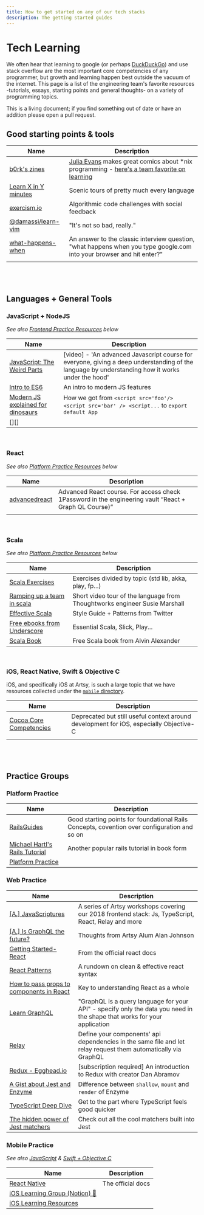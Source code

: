 ```yaml
---
title: How to get started on any of our tech stacks
description: The getting started guides
---
```


# Tech Learning

We often hear that learning to google (or perhaps [DuckDuckGo](https://duckduckgo.com/)) and use stack overflow are
the most important core competencies of any programmer, but growth and learning happen best outside the vacuum of
the internet. This page is a list of the engineering team's favorite resources -tutorials, essays, starting points
and general thoughts- on a variety of programming topics.

This is a living document; if you find something out of date or have an addition please open a pull request.

## Good starting points & tools

| Name                                   | Description                                                                                                                                                    |
| -------------------------------------- | -------------------------------------------------------------------------------------------------------------------------------------------------------------- |
| [b0rk's zines][zines]                  | [Julia Evans](https://www.twitter.com/b0rk) makes great comics about \*nix programming - [here's a team favorite on learning](https://jvns.ca/wizard-zine.pdf) |
| [Learn X in Y minutes][learn_x_in_y]   | Scenic tours of pretty much every language                                                                                                                     |
| [exercism.io][]                        | Algorithmic code challenges with social feedback                                                                                                               |
| [@damassi/learn-vim][learn_vim]        | "It's not so bad, really."                                                                                                                                     |
| [what-happens-when][what_happens_when] | An answer to the classic interview question, "what happens when you type google.com into your browser and hit enter?"                                          |
| []()                                   |                                                                                                                                                                |

## &nbsp;

## Languages + General Tools

### JavaScript + NodeJS

_See also [Frontend Practice Resources](#frontend-practice) below_

| Name                                       | Description                                                                                                                                      |
| ------------------------------------------ | ------------------------------------------------------------------------------------------------------------------------------------------------ |
| [JavaScript: The Weird Parts][js_weird]    | [video] - 'An advanced Javascript course for everyone, giving a deep understanding of the language by understanding how it works under the hood' |
| [Intro to ES6][es6]                        | An intro to modern JS features                                                                                                                   |
| [Modern JS explained for dinosaurs][dinos] | How we got from `<script src='foo'/> <script src='bar' /> <script...` to `export default App`                                                    |
| [][]                                       |                                                                                                                                                  |

&nbsp;
### React

_See also [Platform Practice Resources](#platform-practice) below_

| Name                                           | Description                               |
| ---------------------------------------------- | ----------------------------------------- |
| [advancedreact][advancedreact]                 | Advanced React course. For access check 1Password in the engineering vault “React + Graph QL Course)”   |
| []()                                           |                                           |

<!--
&nbsp;
### Ruby

_See also [Platform Practice Resources](#platform-practice) below_

| Name                                           | Description                               |
| ---------------------------------------------- | ----------------------------------------- |
| [ruby-doc.org][rdoc]                           | Tons of info, efficiently-laid-out here   |
| [Why's Poignant Guide to Ruby][poignant_guide] | Tons of context, not efficiently-laid-out |
| []()                                           |                                           |

<!--
&nbsp;
### Elixir
*See also [Platform Practice Resources](#platform-practice) below*
| Name | Description |
| -- | -- |
| []() |  |
-->

&nbsp;

### Scala

_See also [Platform Practice Resources](#platform-practice) below_

| Name                                                                             | Description                                                                |
| -------------------------------------------------------------------------------- | -------------------------------------------------------------------------- |
| [Scala Exercises][scala_exercises]                                               | Exercises divided by topic (std lib, akka, play, fp...)                    |
| [Ramping up a team in scala][ramping_scala]                                      | Short video tour of the language from Thoughtworks engineer Susie Marshall |
| [Effective Scala][effective_scala]                                               | Style Guide + Patterns from Twitter                                        |
| [Free ebooks from Underscore][underscore]                                        | Essential Scala, Slick, Play...                                            |
| [Scala Book](https://docs.scala-lang.org/overviews/scala-book/introduction.html) | Free Scala book from Alvin Alexander                                       |

&nbsp;

### iOS, React Native, Swift & Objective C

iOS, and specifically iOS at Artsy, is such a large topic that we have resources collected under the
[`mobile` directory](./mobile).

| Name                             | Description                                                                            |
| -------------------------------- | -------------------------------------------------------------------------------------- |
| [Cocoa Core Competencies][cocoa] | Deprecated but still useful context around development for iOS, especially Objective-C |
| []()                             |                                                                                        |

## &nbsp;

## Practice Groups

### Platform Practice

| Name                                         | Description                                                                                  |
| -------------------------------------------- | -------------------------------------------------------------------------------------------- |
| [RailsGuides][railsguides]                   | Good starting points for foundational Rails Concepts, covention over configuration and so on |
| [Michael Hartl's Rails Tutorial][rails_tuts] | Another popular rails tutorial in book form                                                  |
| [Platform Practice][plat]                    |                                                                                              |

### Web Practice

| Name                                               | Description                                                                                                              |
| -------------------------------------------------- | ------------------------------------------------------------------------------------------------------------------------ |
| [[A.] JavaScriptures][javascriptures]              | A series of Artsy workshops covering our 2018 frontend stack: Js, TypeScript, React, Relay and more                      |
| [[A.] Is GraphQL the future?][is_graphql]          | Thoughts from Artsy Alum Alan Johnson                                                                                    |
| [Getting Started- React][getting_started_react]    | From the official react docs                                                                                             |
| [React Patterns][react_patterns]                   | A rundown on clean & effective react syntax                                                                              |
| [How to pass props to components in React][props]  | Key to understanding React as a whole                                                                                    |
| [Learn GraphQL][learn_gql]                         | "GraphQL is a query language for your API" - specify only the data you need in the shape that works for your application |
| [Relay][relay]                                     | Define your components' api dependencies in the same file and let relay request them automatically via GraphQL           |
| [Redux - Egghead.io][redux_egghead]                | [subscription required] An introduction to Redux with creator Dan Abramov                                                |
| [A Gist about Jest and Enzyme][jest_enz]           | Difference between `shallow`, `mount` and `render` of Enzyme                                                             |
| [TypeScript Deep Dive][ts_dive]                    | Get to the part where TypeScript feels good quicker                                                                      |
| [The hidden power of Jest matchers][jest_matchers] | Check out all the cool matchers built into Jest                                                                          |

### Mobile Practice

_See also [JavaScript](#javascript-+-nodejs) & [Swift + Objective C](#swift-+-objective-c)_

| Name                                               | Description       |
| -------------------------------------------------- | ----------------- |
| [React Native][rn]                                 | The official docs |
| [iOS Learning Group (Notion) 🔐][ios_learn_notion] |                   |
| [iOS Learning Resources][ios_learn]                |                   |

<!--
  ## MORE: Papers we love? Computer Science Topics? Emotional Intelligence x tech? ...
-->
[advancedreact]: https://advancedreact.com/
[zines]: https://jvns.ca/zines
[learn_x_in_y]: https://learnxinyminutes.com/
[learn_vim]: https://github.com/damassi/learn-vim
[exercism.io]: https://exercism.io
[js_weird]: https://youtu.be/Bv_5Zv5c-Ts
[es6]: https://medium.com/sons-of-javascript/javascript-an-introduction-to-es6-1819d0d89a0f
[dinos]: https://medium.com/the-node-js-collection/modern-javascript-explained-for-dinosaurs-f695e9747b70
[rdoc]: https://ruby-doc.org/core-2.5.1/
[poignant_guide]: https://poignant.guide/book/chapter-3.html
[scala_exercises]: https://www.scala-exercises.org/
[ramping_scala]: https://www.thoughtworks.com/talks/scala-the-good-parts-how-to-ramp-up-a-team-in-scala
[effective_scala]: https://twitter.github.io/effectivescala
[underscore]: https://underscore.io/training
[cocoa]: https://developer.apple.com/library/archive/documentation/General/Conceptual/DevPedia-CocoaCore/Cocoa.html
[railsguides]: https://guides.rubyonrails.org
[rails_tuts]: https://www.railstutorial.org/book
[plat]: /practices/platform.md
[javascriptures]: https://artsy.github.io/series/javascriptures
[is_graphql]: https://artsy.github.io/blog/2018/05/08/is-graphql-the-future
[getting_started_react]: https://reactjs.org/docs/getting-started.html
[react_patterns]: https://reactpatterns.com
[props]: https://www.robinwieruch.de/react-pass-props-to-component
[learn_gql]: https://graphql.org/learn
[relay]: https://auth0.com/blog/getting-started-with-relay/
[redux_egghead]: https://egghead.io/lessons/react-redux-the-single-immutable-state-tree
[jest_enz]: https://gist.github.com/fokusferit/e4558d384e4e9cab95d04e5f35d4f913
[ts_dive]: https://basarat.gitbooks.io/typescript
[rn]: https://facebook.github.io/react-native
[jest_matchers]: https://medium.com/@boriscoder/the-hidden-power-of-jest-matchers-f3d86d8101b0
[what_happens_when]: https://github.com/alex/what-happens-when
[ios_learn]: ../resources/mobile/README.md
[ios_learn_notion]: https://www.notion.so/artsy/iOS-Learning-Plan-262fe977a5f44c9d96470e685fffbe64
